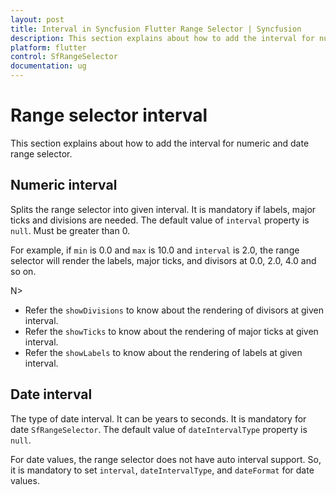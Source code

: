 ```yaml
---
layout: post
title: Interval in Syncfusion Flutter Range Selector | Syncfusion
description: This section explains about how to add the interval for numeric and date range selector for flutter platform
platform: flutter
control: SfRangeSelector
documentation: ug
---
```


# Range selector interval
This section explains about how to add the interval for numeric and date range selector.

## Numeric interval

Splits the range selector into given interval. It is mandatory if labels, major ticks and divisions are needed. The default value of `interval` property is `null`. Must be greater than 0.

For example, if `min` is 0.0 and `max` is 10.0 and `interval` is 2.0, the range selector will render the labels,  major ticks, and divisors at 0.0, 2.0, 4.0 and so on.

N>
* Refer the `showDivisions` to know about the rendering of divisors at given interval.
* Refer the `showTicks` to know about the rendering of major ticks at given interval.
* Refer the `showLabels` to know about the rendering of labels at given interval.

## Date interval

The type of date interval. It can be years to seconds. It is mandatory for date `SfRangeSelector`. The default value of `dateIntervalType` property is `null`.

For date values, the range selector does not have auto interval support. So, it is mandatory to set `interval`, `dateIntervalType`, and `dateFormat` for date values.
